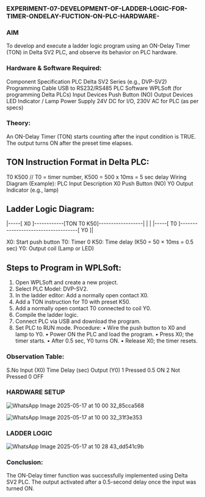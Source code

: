 
### EXPERIMENT-07-DEVELOPMENT-OF-LADDER-LOGIC-FOR-TIMER-ONDELAY-FUCTION-ON-PLC-HARDWARE-

### AIM 
To develop and execute a ladder logic program using an ON-Delay Timer (TON) in Delta SV2 PLC, and observe its behavior on PLC hardware.
### Hardware & Software Required:
Component	Specification
PLC	Delta SV2 Series (e.g., DVP-SV2)
Programming Cable	USB to RS232/RS485
PLC Software	WPLSoft (for programming Delta PLCs)
Input Devices	Push Button (NO)
Output Devices	LED Indicator / Lamp
Power Supply	24V DC for I/O, 230V AC for PLC (as per specs)
### Theory:
An ON-Delay Timer (TON) starts counting after the input condition is TRUE. The output turns ON after the preset time elapses.

## TON Instruction Format in Delta PLC:
T0 K500  // T0 = timer number, K500 = 500 x 10ms = 5 sec delay
Wiring Diagram (Example):
PLC Input	Description
X0	Push Button (NO)
Y0	Output Indicator (e.g., lamp)
## Ladder Logic Diagram:


|-----[ X0 ]------------[TON T0 K50]------------------|
|                                               |
|-----[ T0 ]------------------------------------[ Y0 ]|

X0: Start push button
T0: Timer 0
K50: Time delay (K50 = 50 × 10ms = 0.5 sec)
Y0: Output coil (Lamp or LED)
## Steps to Program in WPLSoft:
1.	Open WPLSoft and create a new project.
2.	Select PLC Model: DVP-SV2.
3.	In the ladder editor: Add a normally open contact X0.
4.	Add a TON instruction for T0 with preset K50.
5.	Add a normally open contact T0 connected to coil Y0.
6.	Compile the ladder logic.
7.	Connect PLC via USB and download the program.
8.	Set PLC to RUN mode.
Procedure:
•	Wire the push button to X0 and lamp to Y0.
•	Power ON the PLC and load the program.
•	Press X0; the timer starts.
•	After 0.5 sec, Y0 turns ON.
•	Release X0; the timer resets.
### Observation Table:
S.No	Input (X0)	Time Delay (sec)	Output (Y0)
1	Pressed	0.5	ON
2	Not Pressed	0	OFF


###  HARDWARE SETUP 

![WhatsApp Image 2025-05-17 at 10 00 32_85cca568](https://github.com/user-attachments/assets/95705157-e8a2-47fa-bd6b-072db9f36602)

![WhatsApp Image 2025-05-17 at 10 00 32_31f3e353](https://github.com/user-attachments/assets/1b9a60b2-c5c4-4504-9b95-49661e3e3242)


### LADDER LOGIC

![WhatsApp Image 2025-05-17 at 10 28 43_dd541c9b](https://github.com/user-attachments/assets/b93701f0-a791-406f-b296-efe44a47ce1d)


### Conclusion:
The ON-Delay timer function was successfully implemented using Delta SV2 PLC. The output activated after a 0.5-second delay once the input was turned ON.
